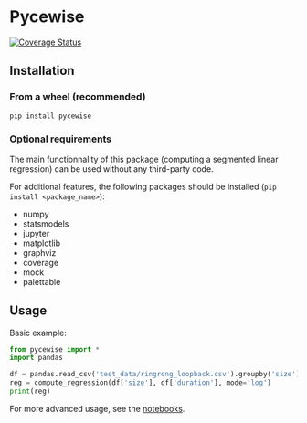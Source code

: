 # Pycewise

[![Coverage Status](https://coveralls.io/repos/github/Ezibenroc/pycewise/badge.svg?branch=master)](https://coveralls.io/github/Ezibenroc/pycewise?branch=master)

## Installation

### From a wheel (recommended)

```bash
pip install pycewise
```

### Optional requirements

The main functionnality of this package (computing a segmented linear regression) can be used without any third-party code.

For additional features, the following packages should be installed (`pip install <package_name>`):

- numpy
- statsmodels
- jupyter
- matplotlib
- graphviz
- coverage
- mock
- palettable


## Usage

Basic example:

```python
from pycewise import *
import pandas

df = pandas.read_csv('test_data/ringrong_loopback.csv').groupby('size').mean().reset_index()
reg = compute_regression(df['size'], df['duration'], mode='log')
print(reg)
```

For more advanced usage, see the [notebooks](https://github.com/Ezibenroc/pycewise/tree/master/notebooks).
